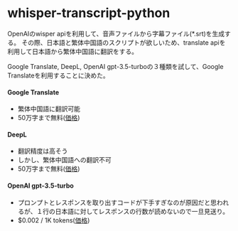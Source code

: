 # whisper-transcript-python
OpenAIのwisper apiを利用して、音声ファイルから字幕ファイル(*.srt)を生成する。
その際、日本語と繁体中国語のスクリプトが欲しいため、translate apiを利用して日本語から繁体中国語に翻訳をする。

Google Translate, DeepL, OpenAI gpt-3.5-turboの３種類を試して、Google Translateを利用することに決めた。

#### Google Translate
* 繁体中国語に翻訳可能
* 50万字まで無料([価格](https://cloud.google.com/translate/pricing?hl=ja))

#### DeepL
* 翻訳精度は高そう
* しかし、繁体中国語への翻訳不可
* 50万字まで無料([価格](https://support.deepl.com/hc/ja/articles/360020685720-DeepL-API-%E6%96%87%E5%AD%97%E6%95%B0%E3%81%AE%E3%82%AB%E3%82%A6%E3%83%B3%E3%83%88%E3%81%A8%E8%AB%8B%E6%B1%82#:~:text=DeepL%20API%20Pro%E3%81%A7%E3%81%AF%E3%80%81API,%E5%86%86%E3%81%A7%E7%AE%97%E5%87%BA%E3%81%95%E3%82%8C%E3%81%BE%E3%81%99%E3%80%82))

#### OpenAI gpt-3.5-turbo
* プロンプトとレスポンスを取り出すコードが下手すぎなのが原因だと思われるが、１行の日本語に対してレスポンスの行数が読めないので一旦見送り。
* $0.002 / 1K tokens([価格](https://openai.com/pricing))
